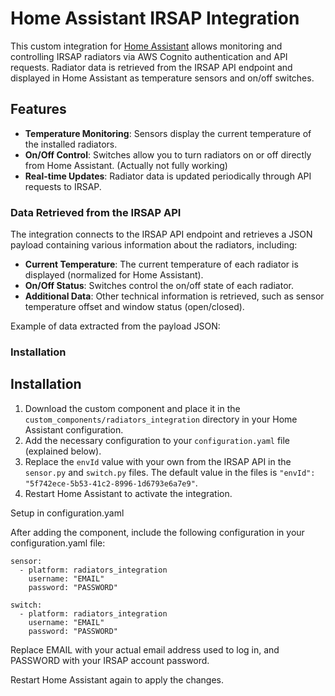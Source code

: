 # Home Assistant IRSAP Integration

This custom integration for [Home Assistant](https://www.home-assistant.io) allows monitoring and controlling IRSAP radiators via AWS Cognito authentication and API requests. Radiator data is retrieved from the IRSAP API endpoint and displayed in Home Assistant as temperature sensors and on/off switches.

## Features

- **Temperature Monitoring**: Sensors display the current temperature of the installed radiators.
- **On/Off Control**: Switches allow you to turn radiators on or off directly from Home Assistant. (Actually not fully working)
- **Real-time Updates**: Radiator data is updated periodically through API requests to IRSAP.

### Data Retrieved from the IRSAP API

The integration connects to the IRSAP API endpoint and retrieves a JSON payload containing various information about the radiators, including:

- **Current Temperature**: The current temperature of each radiator is displayed (normalized for Home Assistant).
- **On/Off Status**: Switches control the on/off state of each radiator.
- **Additional Data**: Other technical information is retrieved, such as sensor temperature offset and window status (open/closed).

Example of data extracted from the payload JSON:

### Installation

## Installation

1. Download the custom component and place it in the `custom_components/radiators_integration` directory in your Home Assistant configuration.
2. Add the necessary configuration to your `configuration.yaml` file (explained below).
3. Replace the `envId` value with your own from the IRSAP API in the `sensor.py` and `switch.py` files. The default value in the files is `"envId": "5f742ece-5b53-41c2-8996-1d6793e6a7e9"`.
4. Restart Home Assistant to activate the integration.

Setup in configuration.yaml

After adding the component, include the following configuration in your configuration.yaml file:

```
sensor:
  - platform: radiators_integration
    username: "EMAIL"
    password: "PASSWORD"

switch:
  - platform: radiators_integration
    username: "EMAIL"
    password: "PASSWORD"
```

Replace EMAIL with your actual email address used to log in, and PASSWORD with your IRSAP account password.    

Restart Home Assistant again to apply the changes.

